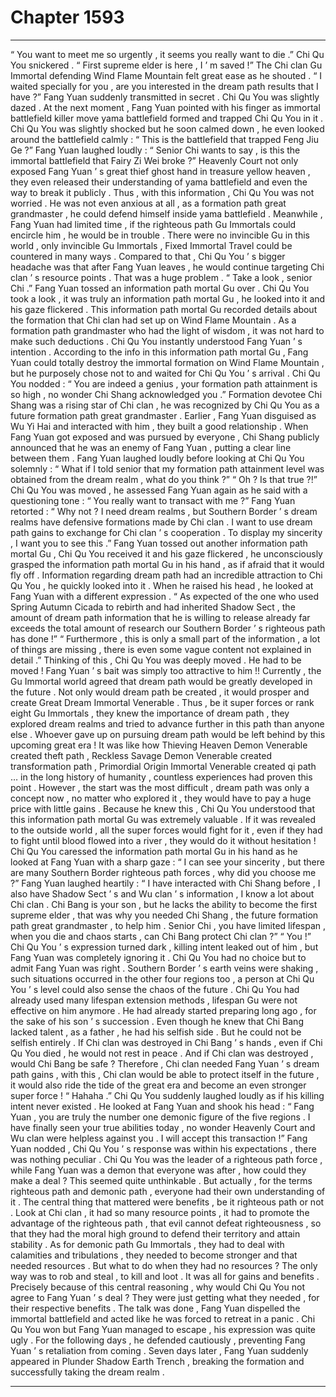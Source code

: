
# Chapter 1593


---

“ You want to meet me so urgently , it seems you really want to die .” Chi Qu You snickered .
“ First supreme elder is here , I ’ m saved !” The Chi clan Gu Immortal defending Wind Flame Mountain felt great ease as he shouted .
“ I waited specially for you , are you interested in the dream path results that I have ?” Fang Yuan suddenly transmitted in secret .
Chi Qu You was slightly dazed .
At the next moment , Fang Yuan pointed with his finger as immortal battlefield killer move yama battlefield formed and trapped Chi Qu You in it .
Chi Qu You was slightly shocked but he soon calmed down , he even looked around the battlefield calmly : “ This is the battlefield that trapped Feng Jiu Ge ?”
Fang Yuan laughed loudly : “ Senior Chi wants to say , is this the immortal battlefield that Fairy Zi Wei broke ?”
Heavenly Court not only exposed Fang Yuan ’ s great thief ghost hand in treasure yellow heaven , they even released their understanding of yama battlefield and even the way to break it publicly .
Thus , with this information , Chi Qu You was not worried . He was not even anxious at all , as a formation path great grandmaster , he could defend himself inside yama battlefield . Meanwhile , Fang Yuan had limited time , if the righteous path Gu Immortals could encircle him , he would be in trouble .
There were no invincible Gu in this world , only invincible Gu Immortals , Fixed Immortal Travel could be countered in many ways .
Compared to that , Chi Qu You ’ s bigger headache was that after Fang Yuan leaves , he would continue targeting Chi clan ’ s resource points . That was a huge problem .
“ Take a look , senior Chi .” Fang Yuan tossed an information path mortal Gu over .
Chi Qu You took a look , it was truly an information path mortal Gu , he looked into it and his gaze flickered .
This information path mortal Gu recorded details about the formation that Chi clan had set up on Wind Flame Mountain . As a formation path grandmaster who had the light of wisdom , it was not hard to make such deductions .
Chi Qu You instantly understood Fang Yuan ’ s intention .
According to the info in this information path mortal Gu , Fang Yuan could totally destroy the immortal formation on Wind Flame Mountain , but he purposely chose not to and waited for Chi Qu You ’ s arrival .
Chi Qu You nodded : “ You are indeed a genius , your formation path attainment is so high , no wonder Chi Shang acknowledged you .”
Formation devotee Chi Shang was a rising star of Chi clan , he was recognized by Chi Qu You as a future formation path great grandmaster . Earlier , Fang Yuan disguised as Wu Yi Hai and interacted with him , they built a good relationship . When Fang Yuan got exposed and was pursued by everyone , Chi Shang publicly announced that he was an enemy of Fang Yuan , putting a clear line between them .
Fang Yuan laughed loudly before looking at Chi Qu You solemnly : “ What if I told senior that my formation path attainment level was obtained from the dream realm , what do you think ?”
“ Oh ? Is that true ?!” Chi Qu You was moved , he assessed Fang Yuan again as he said with a questioning tone : “ You really want to transact with me ?”
Fang Yuan retorted : “ Why not ? I need dream realms , but Southern Border ’ s dream realms have defensive formations made by Chi clan . I want to use dream path gains to exchange for Chi clan ’ s cooperation . To display my sincerity , I want you to see this .”
Fang Yuan tossed out another information path mortal Gu , Chi Qu You received it and his gaze flickered , he unconsciously grasped the information path mortal Gu in his hand , as if afraid that it would fly off .
Information regarding dream path had an incredible attraction to Chi Qu You , he quickly looked into it .
When he raised his head , he looked at Fang Yuan with a different expression .
“ As expected of the one who used Spring Autumn Cicada to rebirth and had inherited Shadow Sect , the amount of dream path information that he is willing to release already far exceeds the total amount of research our Southern Border ’ s righteous path has done !”
“ Furthermore , this is only a small part of the information , a lot of things are missing , there is even some vague content not explained in detail .”
Thinking of this , Chi Qu You was deeply moved .
He had to be moved !
Fang Yuan ’ s bait was simply too attractive to him !!
Currently , the Gu Immortal world agreed that dream path would be greatly developed in the future . Not only would dream path be created , it would prosper and create Great Dream Immortal Venerable . Thus , be it super forces or rank eight Gu Immortals , they knew the importance of dream path , they explored dream realms and tried to advance further in this path than anyone else .
Whoever gave up on pursuing dream path would be left behind by this upcoming great era !
It was like how Thieving Heaven Demon Venerable created theft path , Reckless Savage Demon Venerable created transformation path , Primordial Origin Immortal Venerable created qi path … in the long history of humanity , countless experiences had proven this point .
However , the start was the most difficult , dream path was only a concept now , no matter who explored it , they would have to pay a huge price with little gains .
Because he knew this , Chi Qu You understood that this information path mortal Gu was extremely valuable . If it was revealed to the outside world , all the super forces would fight for it , even if they had to fight until blood flowed into a river , they would do it without hesitation !
Chi Qu You caressed the information path mortal Gu in his hand as he looked at Fang Yuan with a sharp gaze : “ I can see your sincerity , but there are many Southern Border righteous path forces , why did you choose me ?”
Fang Yuan laughed heartily : “ I have interacted with Chi Shang before , I also have Shadow Sect ’ s and Wu clan ’ s information , I know a lot about Chi clan . Chi Bang is your son , but he lacks the ability to become the first supreme elder , that was why you needed Chi Shang , the future formation path great grandmaster , to help him . Senior Chi , you have limited lifespan , when you die and chaos starts , can Chi Bang protect Chi clan ?”
“ You !” Chi Qu You ’ s expression turned dark , killing intent leaked out of him , but Fang Yuan was completely ignoring it .
Chi Qu You had no choice but to admit Fang Yuan was right .
Southern Border ’ s earth veins were shaking , such situations occurred in the other four regions too , a person at Chi Qu You ’ s level could also sense the chaos of the future .
Chi Qu You had already used many lifespan extension methods , lifespan Gu were not effective on him anymore . He had already started preparing long ago , for the sake of his son ’ s succession .
Even though he knew that Chi Bang lacked talent , as a father , he had his selfish side . But he could not be selfish entirely . If Chi clan was destroyed in Chi Bang ’ s hands , even if Chi Qu You died , he would not rest in peace . And if Chi clan was destroyed , would Chi Bang be safe ?
Therefore , Chi clan needed Fang Yuan ’ s dream path gains , with this , Chi clan would be able to protect itself in the future , it would also ride the tide of the great era and become an even stronger super force !
“ Hahaha .” Chi Qu You suddenly laughed loudly as if his killing intent never existed . He looked at Fang Yuan and shook his head : “ Fang Yuan , you are truly the number one demonic figure of the five regions . I have finally seen your true abilities today , no wonder Heavenly Court and Wu clan were helpless against you . I will accept this transaction !”
Fang Yuan nodded , Chi Qu You ’ s response was within his expectations , there was nothing peculiar .
Chi Qu You was the leader of a righteous path force , while Fang Yuan was a demon that everyone was after , how could they make a deal ? This seemed quite unthinkable .
But actually , for the terms righteous path and demonic path , everyone had their own understanding of it . The central thing that mattered were benefits , be it righteous path or not .
Look at Chi clan , it had so many resource points , it had to promote the advantage of the righteous path , that evil cannot defeat righteousness , so that they had the moral high ground to defend their territory and attain stability .
As for demonic path Gu Immortals , they had to deal with calamities and tribulations , they needed to become stronger and that needed resources . But what to do when they had no resources ? The only way was to rob and steal , to kill and loot .
It was all for gains and benefits .
Precisely because of this central reasoning , why would Chi Qu You not agree to Fang Yuan ’ s deal ? They were just getting what they needed , for their respective benefits .
The talk was done , Fang Yuan dispelled the immortal battlefield and acted like he was forced to retreat in a panic .
Chi Qu You won but Fang Yuan managed to escape , his expression was quite ugly . For the following days , he defended cautiously , preventing Fang Yuan ’ s retaliation from coming .
Seven days later , Fang Yuan suddenly appeared in Plunder Shadow Earth Trench , breaking the formation and successfully taking the dream realm .

---

